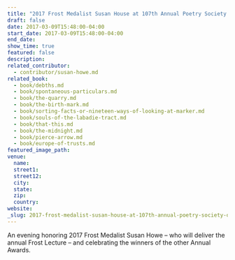 ```yaml
---
title: "2017 Frost Medalist Susan House at 107th Annual Poetry Society of America Awards Ceremony"
draft: false
date: 2017-03-09T15:48:00-04:00
start_date: 2017-03-09T15:48:00-04:00
end_date:
show_time: true
featured: false
description:
related_contributor:
  - contributor/susan-howe.md
related_book:
  - book/debths.md
  - book/spontaneous-particulars.md
  - book/the-quarry.md
  - book/the-birth-mark.md
  - book/sorting-facts-or-nineteen-ways-of-looking-at-marker.md
  - book/souls-of-the-labadie-tract.md
  - book/that-this.md
  - book/the-midnight.md
  - book/pierce-arrow.md
  - book/europe-of-trusts.md
featured_image_path:
venue:
  name:
  street1:
  street12:
  city:
  state:
  zip:
  country:
website:
_slug: 2017-frost-medalist-susan-house-at-107th-annual-poetry-society-of-america-awards-ceremony
---
```


An evening honoring 2017 Frost Medalist Susan Howe – who will deliver the annual Frost Lecture – and celebrating the winners of the other Annual Awards.

